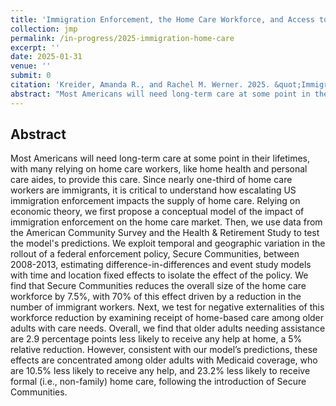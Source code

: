 ```yaml
---
title: 'Immigration Enforcement, the Home Care Workforce, and Access to Long-Term Care: Evidence from Secure Communities'
collection: jmp
permalink: /in-progress/2025-immigration-home-care
excerpt: ''
date: 2025-01-31
venue: ''
submit: 0
citation: 'Kreider, Amanda R., and Rachel M. Werner. 2025. &quot;Immigration Enforcement, the Supply of Home Care Workers, and Access to Long-Term Care: Evidence from Secure Communities.&quot; Job market paper. University of Pennsylvania'
abstract: "Most Americans will need long-term care at some point in their lifetimes, with many relying on home care workers, like home health and personal care aides, to provide this care. Since nearly one-third of home care workers are immigrants, it is critical to understand how escalating US immigration enforcement impacts the supply of home care. Relying on economic theory, we first propose a conceptual model of the impact of immigration enforcement on the home care market. Then, we use data from the American Community Survey and the Health & Retirement Study to test the model's predictions. We exploit temporal and geographic variation in the rollout of a federal enforcement policy, Secure Communities, between 2008-2013, estimating difference-in-differences and event study models with time and location fixed effects to isolate the effect of the policy. We find that Secure Communities reduces the overall size of the home care workforce by 7.5%, with 70% of this effect driven by a reduction in the number of immigrant workers. Next, we test for negative externalities  of this workforce reduction by examining receipt of home-based care among older adults with care needs. Overall, we find that older adults needing assistance are 2.9 percentage points less likely to receive any help at home, a 5% relative reduction. However, consistent with our model’s predictions, these effects are concentrated among older adults with Medicaid coverage, who are 10.5% less likely to receive any help, and 23.2% less likely to receive formal (i.e., non-family) home care, following the introduction of Secure Communities."
---
```


## Abstract
Most Americans will need long-term care at some point in their lifetimes, with many relying on home care workers, like home health and personal care aides, to provide this care. Since nearly one-third of home care workers are immigrants, it is critical to understand how escalating US immigration enforcement impacts the supply of home care. Relying on economic theory, we first propose a conceptual model of the impact of immigration enforcement on the home care market. Then, we use data from the American Community Survey and the Health & Retirement Study to test the model's predictions. We exploit temporal and geographic variation in the rollout of a federal enforcement policy, Secure Communities, between 2008-2013, estimating difference-in-differences and event study models with time and location fixed effects to isolate the effect of the policy. We find that Secure Communities reduces the overall size of the home care workforce by 7.5%, with 70% of this effect driven by a reduction in the number of immigrant workers. Next, we test for negative externalities  of this workforce reduction by examining receipt of home-based care among older adults with care needs. Overall, we find that older adults needing assistance are 2.9 percentage points less likely to receive any help at home, a 5% relative reduction. However, consistent with our model’s predictions, these effects are concentrated among older adults with Medicaid coverage, who are 10.5% less likely to receive any help, and 23.2% less likely to receive formal (i.e., non-family) home care, following the introduction of Secure Communities.
